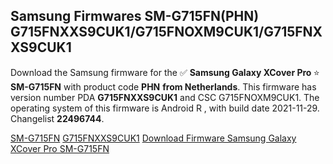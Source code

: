 <h2>Samsung Firmwares SM-G715FN(PHN) G715FNXXS9CUK1/G715FNOXM9CUK1/G715FNXXS9CUK1</h2>
Download the Samsung firmware for the ✅ <strong>Samsung Galaxy XCover Pro </strong> ⭐ <strong>SM-G715FN</strong> with product code <strong>PHN</strong> <strong> from Netherlands</strong>. This firmware has version number PDA <strong>G715FNXXS9CUK1</strong> and CSC G715FNOXM9CUK1. The operating system of this firmware is Android R , with build date 2021-11-29. Changelist <strong>22496744</strong>.


[SM-G715FN](https://samfirm.shop/samsung/model/SM-G715FN)
[G715FNXXS9CUK1](https://samfirm.shop/samsung/pda/G715FNXXS9CUK1)
[Download Firmware Samsung Galaxy XCover Pro SM-G715FN](https://samfirm.shop/samsung/firmware/478297)
